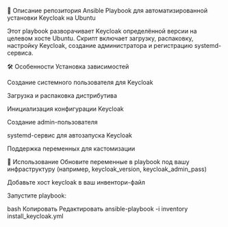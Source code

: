 📘 Описание репозитория
Ansible Playbook для автоматизированной установки Keycloak на Ubuntu

Этот playbook разворачивает Keycloak определённой версии на целевом хосте Ubuntu. Скрипт включает загрузку, распаковку, настройку Keycloak, создание администратора и регистрацию systemd-сервиса.

🛠️ Особенности
Установка зависимостей

Создание системного пользователя для Keycloak

Загрузка и распаковка дистрибутива

Инициализация конфигурации Keycloak

Создание admin-пользователя

systemd-сервис для автозапуска Keycloak

Поддержка переменных для кастомизации

🔧 Использование
Обновите переменные в playbook под вашу инфраструктуру (например, keycloak_version, keycloak_admin_pass)

Добавьте хост keycloak в ваш инвентори-файл

Запустите playbook:

bash
Копировать
Редактировать
ansible-playbook -i inventory install_keycloak.yml
